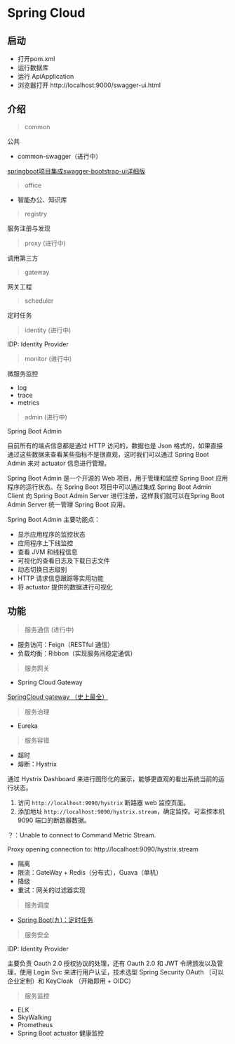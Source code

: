 # Spring Cloud

## 启动

- 打开pom.xml
- 运行数据库
- 运行 ApiApplication
- 浏览器打开 http://localhost:9000/swagger-ui.html

## 介绍

>common

公共

- common-swagger（进行中）

[springboot项目集成swagger-bootstrap-ui详细版](https://blog.csdn.net/Xiaodongge521/article/details/102857461)

>office

- 智能办公、知识库

>registry

服务注册与发现

>proxy (进行中)

调用第三方

>gateway

网关工程

>scheduler

定时任务

>identity (进行中)

IDP: Identity Provider

>monitor (进行中)

微服务监控

- log
- trace
- metrics

>admin (进行中)

Spring Boot Admin

目前所有的端点信息都是通过 HTTP 访问的，数据也是 Json 格式的，如果直接通过这些数据来查看某些指标不是很直观，这时我们可以通过 Spring Boot Admin 来对 actuator 信息进行管理。

Spring Boot Admin 是一个开源的 Web 项目，用于管理和监控 Spring Boot 应用程序的运行状态。在 Spring Boot 项目中可以通过集成 Spring Boot Admin Client 向 Spring Boot Admin Server 进行注册，这样我们就可以在Spring Boot Admin Server 统一管理 Spring Boot 应用。

Spring Boot Admin 主要功能点：

- 显示应用程序的监控状态
- 应用程序上下线监控  
- 查看 JVM 和线程信息
- 可视化的查看日志及下载日志文件
- 动态切换日志级别
- HTTP 请求信息跟踪等实用功能
- 将 actuator 提供的数据进行可视化

## 功能

>服务通信 (进行中)

- 服务访问：Feign（RESTful 通信）
- 负载均衡：Ribbon（实现服务间稳定通信）

>服务网关

- Spring Cloud Gateway

[SpringCloud gateway （史上最全）](https://www.cnblogs.com/crazymakercircle/p/11704077.html)

>服务治理

- Eureka

>服务容错

- 超时
- 熔断：Hystrix

通过 Hystrix Dashboard 来进行图形化的展示，能够更直观的看出系统当前的运行状态。

1. 访问 `http://localhost:9090/hystrix` 断路器 web 监控页面。
2. 添加地址 `http://localhost:9090/hystrix.stream`，确定监控。可监控本机 9090 端口的断路器数据。

？：Unable to connect to Command Metric Stream.

Proxy opening connection to: http://localhost:9090/hystrix.stream


- 隔离
- 限流：GateWay + Redis（分布式），Guava（单机）
- 降级
- 重试：网关的过滤器实现

>服务调度

- [Spring Boot(九)：定时任务](http://www.ityouknow.com/springboot/2016/12/02/spring-boot-scheduler.html)

>服务安全

IDP: Identity Provider

主要负责 Oauth 2.0 授权协议的处理，还有 Oauth 2.0 和 JWT 令牌颁发以及管理，使用 Login Svc 来进行用户认证，技术选型 Spring Security OAuth （可以企业定制）和 KeyCloak （开箱即用 + OIDC） 

>服务监控

- ELK
- SkyWalking
- Prometheus
- Spring Boot actuator 健康监控 
